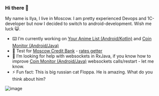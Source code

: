 ### Hi there 👋
My name is Ilya, I live in Moscow. I am pretty experienced Devops and 1C-developer but now I decided to switch to android-development.
Wish me luck 😺.

- ⌨️ I’m currently working on [Your Anime List (Android/Kotlin)](https://github.com/Ridje/YourAnimeList) and [Coin Monitor (Android/Java)](https://github.com/Ridje/coinMonitor)
- 🏢 Test for [Moscow Credit Bank](https://mkb.ru/) - [rates getter](https://github.com/Ridje/mkb_test)
- 🤔 I’m looking for help with websockets in RxJava, if you know how to improve [Coin Monitor (Android/Java)](https://github.com/Ridje/coinMonitor) websockets calls/restart - let me know.
- ⚡ Fun fact: This is big russian cat Floppa. He is amazing. What do you think about him?

![image](https://user-images.githubusercontent.com/4568712/120103190-23b03c80-c157-11eb-9ebd-9930e32c7fcc.png)
